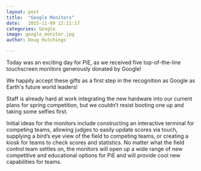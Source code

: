 ```yaml
---
layout: post
title:  "Google Monitors"
date:   2015-11-09 12:11:17
categories: Google
image: google_monitor.jpg
author: Doug Hutchings

---
```

 Today was an exciting day for PiE, as we received five top-of-the-line touchscreen monitors generously donated by Google!

 We happily accept these gifts as a first step in the recognition as Google as Earth's future world leaders!

 Staff is already hard at work integrating the new hardware into our current plans for spring competition, but we couldn’t resist booting one up and taking some selfies first.

 Initial ideas for the monitors include constructing an interactive terminal for competing teams, allowing judges to easily update scores via touch, supplying a bird’s eye view of the field to competing teams, or creating a kiosk for teams to check scores and statistics.  No matter what the field control team settles on, the monitors will open up a wide range of new competitive and educational options for PiE and will provide cool new capabilities for teams.
